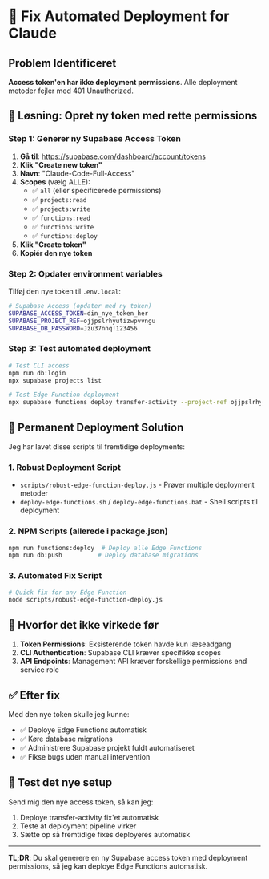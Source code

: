 # 🔧 Fix Automated Deployment for Claude

## Problem Identificeret

**Access token'en har ikke deployment permissions**. Alle deployment metoder fejler med 401 Unauthorized.

## 🚀 Løsning: Opret ny token med rette permissions

### Step 1: Generer ny Supabase Access Token

1. **Gå til**: https://supabase.com/dashboard/account/tokens
2. **Klik "Create new token"**
3. **Navn**: "Claude-Code-Full-Access"
4. **Scopes** (vælg ALLE):
   - ✅ `all` (eller specificerede permissions)
   - ✅ `projects:read`
   - ✅ `projects:write`
   - ✅ `functions:read`
   - ✅ `functions:write`
   - ✅ `functions:deploy`
5. **Klik "Create token"**
6. **Kopiér den nye token**

### Step 2: Opdater environment variables

Tilføj den nye token til `.env.local`:

```bash
# Supabase Access (opdater med ny token)
SUPABASE_ACCESS_TOKEN=din_nye_token_her
SUPABASE_PROJECT_REF=ojjpslrhyutizwpvvngu
SUPABASE_DB_PASSWORD=Jzu37nnq!123456
```

### Step 3: Test automated deployment

```bash
# Test CLI access
npm run db:login
npx supabase projects list

# Test Edge Function deployment
npx supabase functions deploy transfer-activity --project-ref ojjpslrhyutizwpvvngu
```

## 🔧 Permanent Deployment Solution

Jeg har lavet disse scripts til fremtidige deployments:

### 1. Robust Deployment Script
- `scripts/robust-edge-function-deploy.js` - Prøver multiple deployment metoder
- `deploy-edge-functions.sh` / `deploy-edge-functions.bat` - Shell scripts til deployment

### 2. NPM Scripts (allerede i package.json)
```bash
npm run functions:deploy  # Deploy alle Edge Functions
npm run db:push          # Deploy database migrations
```

### 3. Automated Fix Script
```bash
# Quick fix for any Edge Function
node scripts/robust-edge-function-deploy.js
```

## 🎯 Hvorfor det ikke virkede før

1. **Token Permissions**: Eksisterende token havde kun læseadgang
2. **CLI Authentication**: Supabase CLI kræver specifikke scopes
3. **API Endpoints**: Management API kræver forskellige permissions end service role

## ✅ Efter fix

Med den nye token skulle jeg kunne:
- ✅ Deploye Edge Functions automatisk
- ✅ Køre database migrations
- ✅ Administrere Supabase projekt fuldt automatiseret
- ✅ Fikse bugs uden manual intervention

## 🚀 Test det nye setup

Send mig den nye access token, så kan jeg:
1. Deploye transfer-activity fix'et automatisk
2. Teste at deployment pipeline virker
3. Sætte op så fremtidige fixes deployeres automatisk

---

**TL;DR**: Du skal generere en ny Supabase access token med deployment permissions, så jeg kan deploye Edge Functions automatisk.